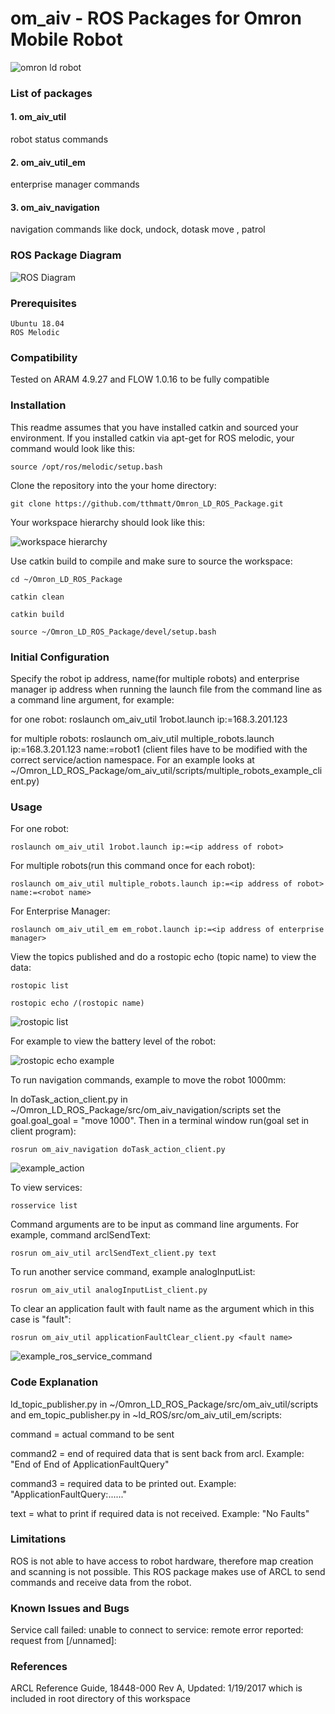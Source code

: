 # om_aiv - ROS Packages for Omron Mobile Robot
![omron ld robot](https://assets.omron.com/m/438d82ed579472a4/Portrait_M-Mobile_Robot_Product-News-jpg.jpg "omron ld robot")
### List of packages
#### 1. om_aiv_util
robot status commands 

#### 2. om_aiv_util_em
enterprise manager commands 

#### 3. om_aiv_navigation
navigation commands like dock, undock, dotask move , patrol

### ROS Package Diagram
![ROS Diagram](https://user-images.githubusercontent.com/8951670/70422919-83b8ac00-1aa7-11ea-82f9-acbde1137f7d.png)


### Prerequisites
```
Ubuntu 18.04
ROS Melodic 
```
### Compatibility

Tested on ARAM 4.9.27 and FLOW 1.0.16 to be fully compatible

### Installation

This readme assumes that you have installed catkin and sourced your environment. If you installed catkin via apt-get for ROS melodic, your command would look like this:
```
source /opt/ros/melodic/setup.bash
```
Clone the repository into the your home directory:
```
git clone https://github.com/tthmatt/Omron_LD_ROS_Package.git
```
Your workspace hierarchy should look like this:

![workspace hierarchy](https://user-images.githubusercontent.com/8951670/70413338-1d755e80-1a92-11ea-8640-88861fa8692b.png)


Use catkin build to compile and make sure to source the workspace:
```
cd ~/Omron_LD_ROS_Package

catkin clean

catkin build

source ~/Omron_LD_ROS_Package/devel/setup.bash
```
### Initial Configuration
Specify the robot ip address, name(for multiple robots) and enterprise manager ip address when running the launch file from the command line as a command line argument, for example:

for one robot: roslaunch om_aiv_util 1robot.launch ip:=168.3.201.123 

for multiple robots: roslaunch om_aiv_util multiple_robots.launch ip:=168.3.201.123 name:=robot1 
(client files have to be modified with the correct service/action namespace. For an example looks at ~/Omron_LD_ROS_Package/om_aiv_util/scripts/multiple_robots_example_client.py)

### Usage
For one robot:
```
roslaunch om_aiv_util 1robot.launch ip:=<ip address of robot>
```
For multiple robots(run this command once for each robot):
```
roslaunch om_aiv_util multiple_robots.launch ip:=<ip address of robot> name:=<robot name> 
```
For Enterprise Manager:
```
roslaunch om_aiv_util_em em_robot.launch ip:=<ip address of enterprise manager>
```

View the topics published and do a rostopic echo (topic name) to view the data:
```
rostopic list

rostopic echo /(rostopic name)
```
![rostopic list](https://user-images.githubusercontent.com/8951670/69392258-68f8e000-0d10-11ea-8597-a2c577feb3b5.png)

For example to view the battery level of the robot:

![rostopic echo example](https://user-images.githubusercontent.com/8951670/69392375-cdb43a80-0d10-11ea-8da4-8e39f4f72525.png)

To run navigation commands, example to move the robot 1000mm:

In doTask_action_client.py in ~/Omron_LD_ROS_Package/src/om_aiv_navigation/scripts set the goal.goal_goal = "move 1000". Then in a terminal window run(goal set in client program):
```
rosrun om_aiv_navigation doTask_action_client.py
```
![example_action](https://user-images.githubusercontent.com/8951670/73995595-184e6600-4994-11ea-8de1-998a87545194.png)

To view services:
```
rosservice list
```
Command arguments are to be input as command line arguments. For example, command arclSendText:
```
rosrun om_aiv_util arclSendText_client.py text
```
To run another service command, example analogInputList:
```
rosrun om_aiv_util analogInputList_client.py
```
To clear an application fault with fault name as the argument which in this case is "fault":
```
rosrun om_aiv_util applicationFaultClear_client.py <fault name> 
```
![example_ros_service_command](https://user-images.githubusercontent.com/8951670/73994608-1f27a980-4991-11ea-8582-019bdad564fa.png)

### Code Explanation
ld_topic_publisher.py in ~/Omron_LD_ROS_Package/src/om_aiv_util/scripts and em_topic_publisher.py in ~ld_ROS/src/om_aiv_util_em/scripts: 

command = actual command to be sent

command2 = end of required data that is sent back from arcl. Example: "End of End of ApplicationFaultQuery"

command3 = required data to be printed out. Example: "ApplicationFaultQuery:......"

text = what to print if required data is not received. Example: "No Faults"

### Limitations
ROS is not able to have access to robot hardware, therefore map creation and scanning is not possible. This ROS package makes use of ARCL to send commands and receive data from the robot. 

### Known Issues and Bugs
Service call failed: unable to connect to service: remote error reported: request from \[/unnamed]:

### References
ARCL Reference Guide, 18448-000 Rev A, Updated: 1/19/2017 which is included in root directory of this workspace
